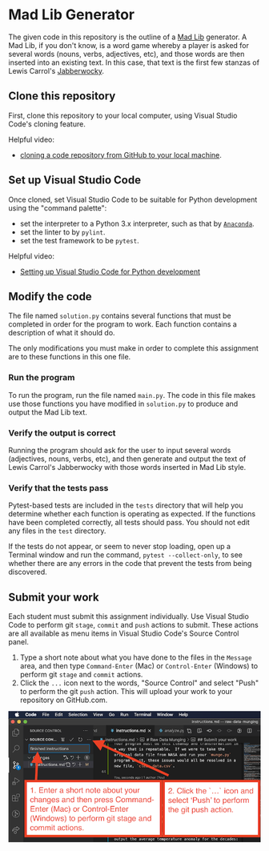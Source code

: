 # Mad Lib Generator

The given code in this repository is the outline of a [Mad Lib](https://en.wikipedia.org/wiki/Mad_Libs) generator. A Mad Lib, if you don't know, is a word game whereby a player is asked for several words (nouns, verbs, adjectives, etc), and those words are then inserted into an existing text. In this case, that text is the first few stanzas of Lewis Carrol's [Jabberwocky](https://en.wikipedia.org/wiki/Jabberwocky).

## Clone this repository

First, clone this repository to your local computer, using Visual Studio Code's cloning feature.

Helpful video:

- [cloning a code repository from GitHub to your local machine](https://www.youtube.com/watch?v=axcny0o1NYo).

## Set up Visual Studio Code

Once cloned, set Visual Studio Code to be suitable for Python development using the "command palette":

- set the interpreter to a Python 3.x interpreter, such as that by [`Anaconda`](https://www.anaconda.com/).
- set the linter to by `pylint`.
- set the test framework to be `pytest`.

Helpful video:

- [Setting up Visual Studio Code for Python development](https://www.youtube.com/watch?v=xsXMzyK1M4I)

## Modify the code

The file named `solution.py` contains several functions that must be completed in order for the program to work. Each function contains a description of what it should do.

The only modifications you must make in order to complete this assignment are to these functions in this one file.

### Run the program

To run the program, run the file named `main.py`. The code in this file makes use those functions you have modified in `solution.py` to produce and output the Mad Lib text.

### Verify the output is correct

Running the program should ask for the user to input several words (adjectives, nouns, verbs, etc), and then generate and output the text of Lewis Carrol's Jabberwocky with those words inserted in Mad Lib style.

### Verify that the tests pass

Pytest-based tests are included in the `tests` directory that will help you determine whether each function is operating as expected. If the functions have been completed correctly, all tests should pass. You should not edit any files in the `test` directory.

If the tests do not appear, or seem to never stop loading, open up a Terminal window and run the command, `pytest --collect-only`, to see whether there are any errors in the code that prevent the tests from being discovered.

## Submit your work

Each student must submit this assignment individually. Use Visual Studio Code to perform git `stage`, `commit` and `push` actions to submit. These actions are all available as menu items in Visual Studio Code's Source Control panel.

1. Type a short note about what you have done to the files in the `Message` area, and then type `Command-Enter` (Mac) or `Control-Enter` (Windows) to perform git `stage` and `commit` actions.
1. Click the `...` icon next to the words, "Source Control" and select "Push" to perform the git `push` action. This will upload your work to your repository on GitHub.com.

![Pushing work in Visual Studio Code](./images/vscode_stage_commit_push.png)
